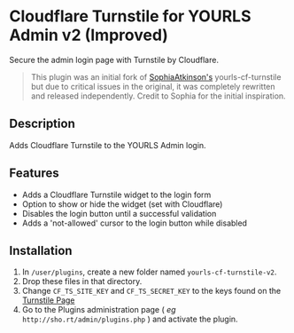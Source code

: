 Cloudflare Turnstile for YOURLS Admin v2 (Improved)
====================

Secure the admin login page with Turnstile by Cloudflare.

>This plugin was an initial fork of [SophiaAtkinson's](https://github.com/SophiaAtkinson/yourls-cf-turnstile) yourls-cf-turnstile but due to critical issues in the original, it was completely rewritten and released independently. Credit to Sophia for the initial inspiration.

Description
-----------
Adds Cloudflare Turnstile to the YOURLS Admin login.

Features
------------
- Adds a Cloudflare Turnstile widget to the login form
- Option to show or hide the widget (set with Cloudflare)
- Disables the login button until a successful validation
- Adds a 'not-allowed' cursor to the login button while disabled

Installation
------------
1. In `/user/plugins`, create a new folder named `yourls-cf-turnstile-v2`.
2. Drop these files in that directory.
3. Change `CF_TS_SITE_KEY` and `CF_TS_SECRET_KEY` to the keys found on the [Turnstile Page](https://dash.cloudflare.com/?to=/:account/turnstile)
4. Go to the Plugins administration page ( *eg* `http://sho.rt/admin/plugins.php` ) and activate the plugin.
